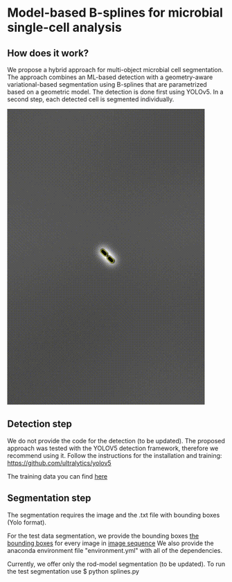 # Model-based B-splines for microbial single-cell analysis

## How does it work?
We propose a hybrid approach for multi-object microbial cell segmentation. The approach combines an ML-based detection with a geometry-aware variational-based segmentation using B-splines that are parametrized based on a geometric model. The detection is done first using YOLOv5. In a second step, each detected cell is segmented individually.

![alt-text](https://github.com/kruzaeva/model_spline_seg/blob/master/test_data_weights__500_500_.gif)

## Detection step

We do not provide the code for the detection (to be updated). The proposed approach was tested with the YOLOV5 detection framework, therefore we recommend using it.
Follow the instructions for the installation and training:
https://github.com/ultralytics/yolov5 

The training data you can find [here](https://github.com/kruzaeva/model_spline_seg/tree/master/yolo_data/training%20data)



## Segmentation step
The segmentation requires the image and the .txt file with bounding boxes (Yolo format).

For the test data segmentation, we provide the bounding boxes [the bounding boxes](https://github.com/kruzaeva/model_spline_seg/tree/master/data/gtframes) for every image in [image sequence](https://github.com/kruzaeva/model_spline_seg/blob/master/data/name1.tif)
We also provide the anaconda environment file "environment.yml" with all of the dependencies.

Currently, we offer only the rod-model segmentation (to be updated).
To run the test segmentation use
    $  python splines.py
